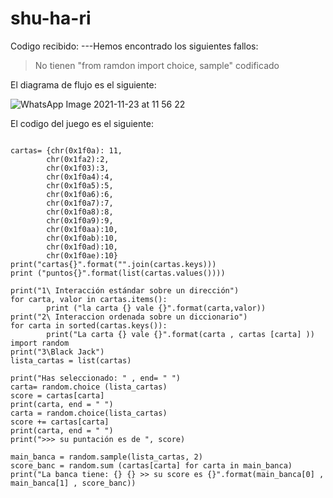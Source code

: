 # shu-ha-ri
Codigo recibido:
---Hemos encontrado los siguientes fallos:
>No tienen "from ramdon import choice, sample" codificado

El diagrama de flujo es el siguiente:

![WhatsApp Image 2021-11-23 at 11 56 22](https://user-images.githubusercontent.com/91721888/143012212-56f42be1-50fd-4823-8236-1a4a189f61bd.jpeg)

El codigo del juego es el siguiente:
```#vamos a crear un juego de black jack

cartas= {chr(0x1f0a): 11, 
        chr(0x1fa2):2,
        chr(0x1f03):3, 
        chr(0x1f0a4):4,
        chr(0x1f0a5):5,
        chr(0x1f0a6):6, 
        chr(0x1f0a7):7, 
        chr(0x1f0a8):8, 
        chr(0x1f0a9):9, 
        chr(0x1f0aa):10, 
        chr(0x1f0ab):10, 
        chr(0x1f0ad):10, 
        chr(0x1f0ae):10}
print("cartas{}".format("".join(cartas.keys)))
print ("puntos{}".format(list(cartas.values())))

print("1\ Interacción estándar sobre un dirección")
for carta, valor in cartas.items():
        print ("la carta {} vale {}".format(carta,valor))
print("2\ Interaccion ordenada sobre un diccionario")
for carta in sorted(cartas.keys()):
        print("La carta {} vale {}".format(carta , cartas [carta] ))
import random
print("3\Black Jack")
lista_cartas = list(cartas)

print("Has seleccionado: " , end= " ")
carta= random.choice (lista_cartas)
score = cartas[carta]
print(carta, end = " ")
carta = random.choice(lista_cartas)
score += cartas[carta]
print(carta, end = " ")
print(">>> su puntación es de ", score)

main_banca = random.sample(lista_cartas, 2)
score_banc = random.sum (cartas[carta] for carta in main_banca)
print("La banca tiene: {} {} >> su score es {}".format(main_banca[0] , main_banca[1] , score_banc))
